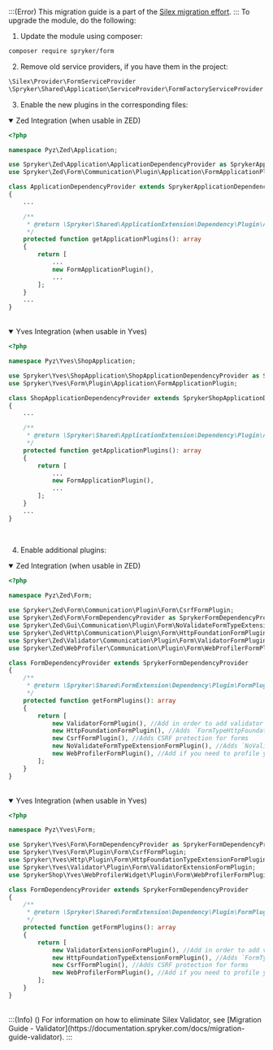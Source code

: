:::(Error) 
This migration guide is a part of the [Silex migration effort](https://documentation.spryker.com/docs/silex-replacement).
:::
To upgrade the module, do the following:

1. Update the module using composer:
```bash
composer require spryker/form
```

2. Remove old service providers, if you have them in the project:
```php
\Silex\Provider\FormServiceProvider
\Spryker\Shared\Application\ServiceProvider\FormFactoryServiceProvider
```
3. Enable the new plugins in the corresponding files:
<details open>
<summary>Zed Integration (when usable in ZED)</summary>

```php
<?php

namespace Pyz\Zed\Application;

use Spryker\Zed\Application\ApplicationDependencyProvider as SprykerApplicationDependencyProvider;
use Spryker\Zed\Form\Communication\Plugin\Application\FormApplicationPlugin;

class ApplicationDependencyProvider extends SprykerApplicationDependencyProvider
{
	...

	/**
     * @return \Spryker\Shared\ApplicationExtension\Dependency\Plugin\ApplicationPluginInterface[]
     */
    protected function getApplicationPlugins(): array
	{
		return [
			...
			new FormApplicationPlugin(),
   			...
		];
	}
	...
}
```
<br>
</details>

<details open>
<summary>Yves Integration (when usable in Yves)</summary>

```php
<?php

namespace Pyz\Yves\ShopApplication;

use Spryker\Yves\ShopApplication\ShopApplicationDependencyProvider as SprykerShopApplicationDependencyProvider;
use Spryker\Yves\Form\Plugin\Application\FormApplicationPlugin;

class ShopApplicationDependencyProvider extends SprykerShopApplicationDependencyProvider
{
	...

	/**
     * @return \Spryker\Shared\ApplicationExtension\Dependency\Plugin\ApplicationPluginInterface[]
     */
    protected function getApplicationPlugins(): array
	{
		return [
			...
			new FormApplicationPlugin(),
   			...
		];
	}
	...
}
```
<br>
</details>

4. Enable additional plugins:
<details open>
<summary>Zed Integration (when usable in ZED)</summary>

```php
<?php
 
namespace Pyz\Zed\Form;

use Spryker\Zed\Form\Communication\Plugin\Form\CsrfFormPlugin;
use Spryker\Zed\Form\FormDependencyProvider as SprykerFormDependencyProvider;
use Spryker\Zed\Gui\Communication\Plugin\Form\NoValidateFormTypeExtensionFormPlugin;
use Spryker\Zed\Http\Communication\Pluign\Form\HttpFoundationFormPlugin;
use Spryker\Zed\Validator\Communication\Plugin\Form\ValidatorFormPlugin;
use Spryker\Zed\WebProfiler\Communication\Plugin\Form\WebProfilerFormPlugin;

class FormDependencyProvider extends SprykerFormDependencyProvider
{
    /**
     * @return \Spryker\Shared\FormExtension\Dependency\Plugin\FormPluginInterface[]
     */
    protected function getFormPlugins(): array
    {
        return [
            new ValidatorFormPlugin(), //Add in order to add validator for forms. See migration guide for validator
            new HttpFoundationFormPlugin(), //Adds `FormTypeHttpFoundationExtension`
            new CsrfFormPlugin(), //Adds CSRF protection for forms
            new NoValidateFormTypeExtensionFormPlugin(), //Adds `NoValidateTypeExtension`
            new WebProfilerFormPlugin(), //Add if you need to profile your forms
        ];
    }
}
```
<br>
</details>

<details open>
<summary>Yves Integration (when usable in Yves)</summary>

```php
<?php

namespace Pyz\Yves\Form;

use Spryker\Yves\Form\FormDependencyProvider as SprykerFormDependencyProvider;
use Spryker\Yves\Form\Plugin\Form\CsrfFormPlugin;
use Spryker\Yves\Http\Plugin\Form\HttpFoundationTypeExtensionFormPlugin;
use Spryker\Yves\Validator\Plugin\Form\ValidatorExtensionFormPlugin;
use SprykerShop\Yves\WebProfilerWidget\Plugin\Form\WebProfilerFormPlugin;

class FormDependencyProvider extends SprykerFormDependencyProvider
{
    /**
     * @return \Spryker\Shared\FormExtension\Dependency\Plugin\FormPluginInterface[]
     */
    protected function getFormPlugins(): array
    {
        return [
            new ValidatorExtensionFormPlugin(), //Add in order to add validator for forms. See migration guide for validator
            new HttpFoundationTypeExtensionFormPlugin(), //Adds `FormTypeHttpFoundationExtension`
            new CsrfFormPlugin(), //Adds CSRF protection for forms
            new WebProfilerFormPlugin(), //Add if you need to profile your forms
        ];
    }
}
```
<br>
</details>
:::(Info) ()
For information on how to eliminate Silex Validator, see  [Migration Guide - Validator](https://documentation.spryker.com/docs/migration-guide-validator).
:::
